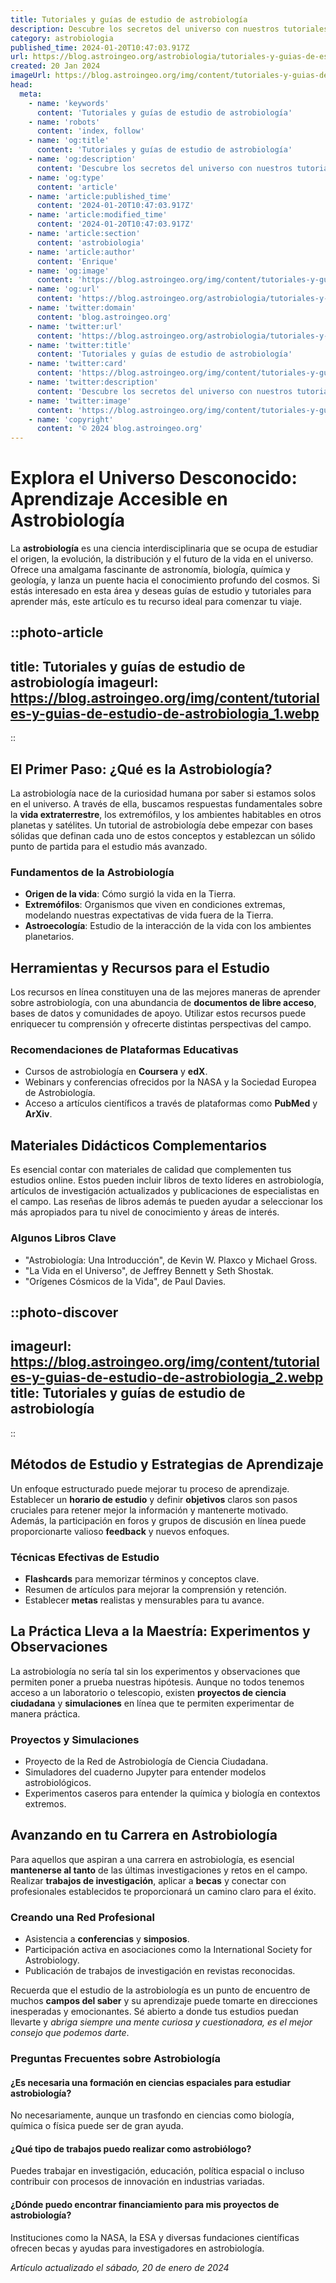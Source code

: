 ```yaml
---
title: Tutoriales y guías de estudio de astrobiología
description: Descubre los secretos del universo con nuestros tutoriales de astrobiología. Aprende sobre la vida en el cosmos de manera fácil y práctica.
category: astrobiologia
published_time: 2024-01-20T10:47:03.917Z
url: https://blog.astroingeo.org/astrobiologia/tutoriales-y-guias-de-estudio-de-astrobiologia
created: 20 Jan 2024
imageUrl: https://blog.astroingeo.org/img/content/tutoriales-y-guias-de-estudio-de-astrobiologia_1.webp
head:
  meta:
    - name: 'keywords'
      content: 'Tutoriales y guías de estudio de astrobiología'
    - name: 'robots'
      content: 'index, follow'
    - name: 'og:title'
      content: 'Tutoriales y guías de estudio de astrobiología'
    - name: 'og:description'
      content: 'Descubre los secretos del universo con nuestros tutoriales de astrobiología. Aprende sobre la vida en el cosmos de manera fácil y práctica.'
    - name: 'og:type'
      content: 'article'
    - name: 'article:published_time'
      content: '2024-01-20T10:47:03.917Z'
    - name: 'article:modified_time'
      content: '2024-01-20T10:47:03.917Z'
    - name: 'article:section'
      content: 'astrobiologia'
    - name: 'article:author'
      content: 'Enrique'
    - name: 'og:image'
      content: 'https://blog.astroingeo.org/img/content/tutoriales-y-guias-de-estudio-de-astrobiologia_1.webp'
    - name: 'og:url'
      content: 'https://blog.astroingeo.org/astrobiologia/tutoriales-y-guias-de-estudio-de-astrobiologia'
    - name: 'twitter:domain'
      content: 'blog.astroingeo.org'
    - name: 'twitter:url'
      content: 'https://blog.astroingeo.org/astrobiologia/tutoriales-y-guias-de-estudio-de-astrobiologia'
    - name: 'twitter:title'
      content: 'Tutoriales y guías de estudio de astrobiología'
    - name: 'twitter:card'
      content: 'https://blog.astroingeo.org/img/content/tutoriales-y-guias-de-estudio-de-astrobiologia_1.webp'
    - name: 'twitter:description'
      content: 'Descubre los secretos del universo con nuestros tutoriales de astrobiología. Aprende sobre la vida en el cosmos de manera fácil y práctica.'
    - name: 'twitter:image'
      content: 'https://blog.astroingeo.org/img/content/tutoriales-y-guias-de-estudio-de-astrobiologia_1.webp'
    - name: 'copyright'
      content: '© 2024 blog.astroingeo.org'
---
```

# Explora el Universo Desconocido: Aprendizaje Accesible en Astrobiología

La **astrobiología** es una ciencia interdisciplinaria que se ocupa de estudiar el origen, la evolución, la distribución y el futuro de la vida en el universo. Ofrece una amalgama fascinante de astronomía, biología, química y geología, y lanza un puente hacia el conocimiento profundo del cosmos. Si estás interesado en esta área y deseas guías de estudio y tutoriales para aprender más, este artículo es tu recurso ideal para comenzar tu viaje.


::photo-article
---
title: Tutoriales y guías de estudio de astrobiología
imageurl: https://blog.astroingeo.org/img/content/tutoriales-y-guias-de-estudio-de-astrobiologia_1.webp
---
::


## El Primer Paso: ¿Qué es la Astrobiología?

La astrobiología nace de la curiosidad humana por saber si estamos solos en el universo. A través de ella, buscamos respuestas fundamentales sobre la **vida extraterrestre**, los extremófilos, y los ambientes habitables en otros planetas y satélites. Un tutorial de astrobiología debe empezar con bases sólidas que definan cada uno de estos conceptos y establezcan un sólido punto de partida para el estudio más avanzado.

### Fundamentos de la Astrobiología
- **Origen de la vida**: Cómo surgió la vida en la Tierra.
- **Extremófilos**: Organismos que viven en condiciones extremas, modelando nuestras expectativas de vida fuera de la Tierra.
- **Astroecología**: Estudio de la interacción de la vida con los ambientes planetarios.

## Herramientas y Recursos para el Estudio

Los recursos en línea constituyen una de las mejores maneras de aprender sobre astrobiología, con una abundancia de **documentos de libre acceso**, bases de datos y comunidades de apoyo. Utilizar estos recursos puede enriquecer tu comprensión y ofrecerte distintas perspectivas del campo.

### Recomendaciones de Plataformas Educativas
- Cursos de astrobiología en **Coursera** y **edX**.
- Webinars y conferencias ofrecidos por la NASA y la Sociedad Europea de Astrobiología.
- Acceso a artículos científicos a través de plataformas como **PubMed** y **ArXiv**.

## Materiales Didácticos Complementarios

Es esencial contar con materiales de calidad que complementen tus estudios online. Estos pueden incluir libros de texto líderes en astrobiología, artículos de investigación actualizados y publicaciones de especialistas en el campo. Las reseñas de libros además te pueden ayudar a seleccionar los más apropiados para tu nivel de conocimiento y áreas de interés.

### Algunos Libros Clave
- "Astrobiología: Una Introducción", de Kevin W. Plaxco y Michael Gross.
- "La Vida en el Universo", de Jeffrey Bennett y Seth Shostak.
- "Orígenes Cósmicos de la Vida", de Paul Davies.


::photo-discover
---
imageurl: https://blog.astroingeo.org/img/content/tutoriales-y-guias-de-estudio-de-astrobiologia_2.webp
title: Tutoriales y guías de estudio de astrobiología
---
::


## Métodos de Estudio y Estrategias de Aprendizaje

Un enfoque estructurado puede mejorar tu proceso de aprendizaje. Establecer un **horario de estudio** y definir **objetivos** claros son pasos cruciales para retener mejor la información y mantenerte motivado. Además, la participación en foros y grupos de discusión en línea puede proporcionarte valioso **feedback** y nuevos enfoques.

### Técnicas Efectivas de Estudio
- **Flashcards** para memorizar términos y conceptos clave.
- Resumen de artículos para mejorar la comprensión y retención.
- Establecer **metas** realistas y mensurables para tu avance.

## La Práctica Lleva a la Maestría: Experimentos y Observaciones

La astrobiología no sería tal sin los experimentos y observaciones que permiten poner a prueba nuestras hipótesis. Aunque no todos tenemos acceso a un laboratorio o telescopio, existen **proyectos de ciencia ciudadana** y **simulaciones** en línea que te permiten experimentar de manera práctica.

### Proyectos y Simulaciones
- Proyecto de la Red de Astrobiología de Ciencia Ciudadana.
- Simuladores del cuaderno Jupyter para entender modelos astrobiológicos.
- Experimentos caseros para entender la química y biología en contextos extremos.

## Avanzando en tu Carrera en Astrobiología

Para aquellos que aspiran a una carrera en astrobiología, es esencial **mantenerse al tanto** de las últimas investigaciones y retos en el campo. Realizar **trabajos de investigación**, aplicar a **becas** y conectar con profesionales establecidos te proporcionará un camino claro para el éxito.

### Creando una Red Profesional
- Asistencia a **conferencias** y **simposios**.
- Participación activa en asociaciones como la International Society for Astrobiology.
- Publicación de trabajos de investigación en revistas reconocidas.

Recuerda que el estudio de la astrobiología es un punto de encuentro de muchos **campos del saber** y su aprendizaje puede tomarte en direcciones inesperadas y emocionantes. Sé abierto a donde tus estudios puedan llevarte y *abriga siempre una mente curiosa y cuestionadora, es el mejor consejo que podemos darte*.

### Preguntas Frecuentes sobre Astrobiología

#### ¿Es necesaria una formación en ciencias espaciales para estudiar astrobiología?
No necesariamente, aunque un trasfondo en ciencias como biología, química o física puede ser de gran ayuda.

#### ¿Qué tipo de trabajos puedo realizar como astrobiólogo?
Puedes trabajar en investigación, educación, política espacial o incluso contribuir con procesos de innovación en industrias variadas.

#### ¿Dónde puedo encontrar financiamiento para mis proyectos de astrobiología?
Instituciones como la NASA, la ESA y diversas fundaciones científicas ofrecen becas y ayudas para investigadores en astrobiología.

_Artículo actualizado el sábado, 20 de enero de 2024_